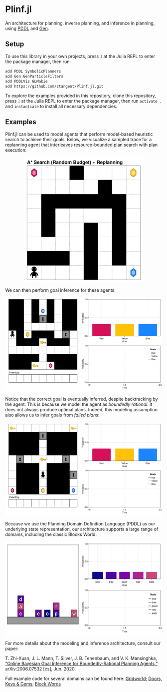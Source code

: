 # Plinf.jl

An architecture for planning, inverse planning, and inference in planning,
using [PDDL](https://github.com/JuliaPlanners/PDDL.jl) and [Gen](https://www.gen.dev/).

## Setup

To use this library in your own projects, press `]` at the Julia REPL to
enter the package manager, then run:

```julia-repl
add PDDL SymbolicPlanners
add Gen GenParticleFilters
add PDDLViz GLMakie
add https://github.com/ztangent/Plinf.jl.git
```

To explore the examples provided in this repository, clone this repository,
press `]` at the Julia REPL to enter the package manager, then run `activate .`
and `instantiate` to install all necessary dependencies.

## Examples

Plinf.jl can be used to model agents that perform model-based heuristic search
to achieve their goals. Below, we visualize a sampled trace for a replanning
agent that interleaves resource-bounded plan search with plan execution:

<p align="center"><img src="./assets/doors-keys-gems-replanning.gif" height="400" /></p>

We can then perform goal inference for these agents:

<p align="center"><img src="./assets/doors-keys-gems-inference-backtracking.gif" height="300"/></p>

Notice that the correct goal is eventually inferred, despite backtracking
by the agent. This is because we model the agent as *boundedly rational*:
it does not always produce optimal plans. Indeed, this modeling assumption
also allows us to infer goals from *failed plans*:

<p align="center"><img src="./assets/doors-keys-gems-inference-failure.gif" height="300" /></p>

Because we use the Planning Domain Definition Language (PDDL) as our underlying
state representation, our architecture supports a large range of domains,
including the classic Blocks World:

<p align="center"><img src="./assets/block-words-inference.gif" height="300" /></p>

For more details about the modeling and inference architecture,
consult our paper:

T. Zhi-Xuan, J. L. Mann, T. Silver, J. B. Tenenbaum, and V. K. Mansinghka,
[“Online Bayesian Goal Inference for Boundedly-Rational Planning Agents,”](http://arxiv.org/abs/2006.07532) arXiv:2006.07532 [cs], Jun. 2020.

Full example code for several domains can be found here:
[Gridworld](domains/gridworld/example.jl);
[Doors, Keys & Gems](domains/doors-keys-gems/example.jl);
[Block Words](domains/block-words/example.jl)
